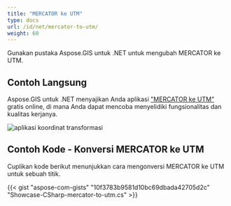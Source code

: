 ```yaml
---
title: "MERCATOR ke UTM"
type: docs
url: /id/net/mercator-to-utm/
weight: 60
---
```


Gunakan pustaka Aspose.GIS untuk .NET untuk mengubah MERCATOR ke UTM.

## **Contoh Langsung**

Aspose.GIS untuk .NET menyajikan Anda aplikasi ["MERCATOR ke UTM"](https://products.aspose.app/gis/transformation/mercator-to-utm) gratis online, di mana Anda dapat mencoba menyelidiki fungsionalitas dan kualitas kerjanya.

![aplikasi koordinat transformasi](transform-coordinates.png)

## **Contoh Kode - Konversi MERCATOR ke UTM**

Cuplikan kode berikut menunjukkan cara mengonversi MERCATOR ke UTM untuk sebuah titik.

{{< gist "aspose-com-gists" "10f3783b9581d10bc69dbada42705d2c" "Showcase-CSharp-mercator-to-utm.cs" >}}
